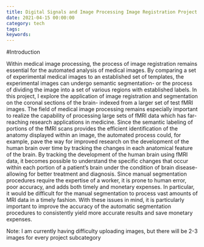 ```yaml
---
title: Digital Signals and Image Processing Image Registration Project
date: 2021-04-15 00:00:00
category: tech
tags:
keywords:
---
```

#Introduction

Within medical image processing, the process of image registration remains essential for the automated analysis of medical images. By comparing a set of experimental medical images to an established set of templates, the experimental images can undergo semantic segmentation- or the process of dividing the image into a set of various regions with established labels. In this project, I explore the application of image registration and segmentation on the coronal sections of the brain- indexed from a larger set of test fMRI images. The field of medical image processing remains especially important to realize the capability of processing large sets of fMRI data which has far-reaching research applications in medicine. Since the semantic labeling of portions of the fMRI scans provides the efficient identification of the anatomy displayed within an image, the automated process could, for example, pave the way for improved research on the development of the human brain over time by tracking the changes in each anatomical feature of the brain. By tracking the development of the human brain using fMRI data, it becomes possible to understand the specific changes that occur within each portion of a patient’s brain under the condition of brain disease- allowing for better treatment and diagnosis. Since manual segmentation procedures require the expertise of a worker, it is prone to human error, poor accuracy, and adds both timely and monetary expenses. In particular, it would be difficult for the manual segmentation to process vast amounts of MRI data in a timely fashion. With these issues in mind, it is particularly important to improve the accuracy of the automatic segmentation procedures to consistently yield more accurate results and save monetary expenses.

Note: I am currently having difficulty uploading images, but there will be 2-3 images for every
project subcategory
